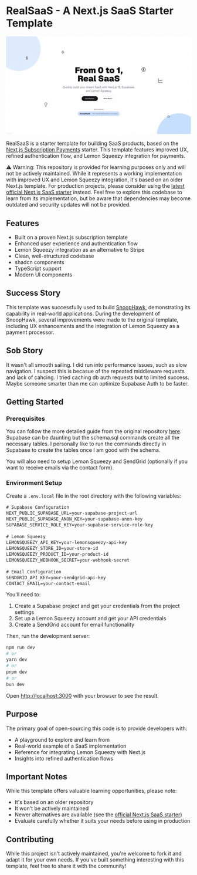 # RealSaaS - A Next.js SaaS Starter Template

![Demo](https://github.com/btahir/realsaas/blob/main/public/demo.png)

RealSaaS is a starter template for building SaaS products, based on the [Next.js Subscription Payments](https://github.com/vercel/nextjs-subscription-payments) starter. This template features improved UX, refined authentication flow, and Lemon Squeezy integration for payments.

⚠️ Warning: This repository is provided for learning purposes only and will not be actively maintained. While it represents a working implementation with improved UX and Lemon Squeezy integration, it's based on an older Next.js template. For production projects, please consider using the [latest official Next.js SaaS starter](https://github.com/nextjs/saas-starter) instead. Feel free to explore this codebase to learn from its implementation, but be aware that dependencies may become outdated and security updates will not be provided.

## Features

- Built on a proven Next.js subscription template
- Enhanced user experience and authentication flow
- Lemon Squeezy integration as an alternative to Stripe
- Clean, well-structured codebase
- shadcn components
- TypeScript support
- Modern UI components

## Success Story

This template was successfully used to build [SnoopHawk](http://snoophawk.com/), demonstrating its capability in real-world applications. During the development of SnoopHawk, several improvements were made to the original template, including UX enhancements and the integration of Lemon Squeezy as a payment processor.

## Sob Story

It wasn't all smooth sailing. I did run into performance issues, such as slow navigation. I suspect this is becasue of the repeated middleware requests and lack of cahcing. I tried caching db auth requests but to limited success. Maybe someone smarter than me can optimize Supabase Auth to be faster.

## Getting Started

### Prerequisites

You can follow the more detailed guide from the original repository [here](https://github.com/vercel/nextjs-subscription-payments). Supabase can be daunting but the schema.sql commands create all the necessary tables. I personally like to run the commands directly in Supabase to create the tables once I am good with the schema.

You will also need to setup Lemon Squeezy and SendGrid (optionally if you want to receive emails via the contact form).

### Environment Setup

Create a `.env.local` file in the root directory with the following variables:

```env
# Supabase Configuration
NEXT_PUBLIC_SUPABASE_URL=your-supabase-project-url
NEXT_PUBLIC_SUPABASE_ANON_KEY=your-supabase-anon-key
SUPABASE_SERVICE_ROLE_KEY=your-supabase-service-role-key

# Lemon Squeezy
LEMONSQUEEZY_API_KEY=your-lemonsqueezy-api-key
LEMONSQUEEZY_STORE_ID=your-store-id
LEMONSQUEEZY_PRODUCT_ID=your-product-id
LEMONSQUEEZY_WEBHOOK_SECRET=your-webhook-secret

# Email Configuration
SENDGRID_API_KEY=your-sendgrid-api-key
CONTACT_EMAIL=your-contact-email
```

You'll need to:

1. Create a Supabase project and get your credentials from the project settings
2. Set up a Lemon Squeezy account and get your API credentials
3. Create a SendGrid account for email functionality

Then, run the development server:

```bash
npm run dev
# or
yarn dev
# or
pnpm dev
# or
bun dev
```

Open [http://localhost:3000](http://localhost:3000) with your browser to see the result.

## Purpose

The primary goal of open-sourcing this code is to provide developers with:

- A playground to explore and learn from
- Real-world example of a SaaS implementation
- Reference for integrating Lemon Squeezy with Next.js
- Insights into refined authentication flows

## Important Notes

While this template offers valuable learning opportunities, please note:

- It's based on an older repository
- It won't be actively maintained
- Newer alternatives are available (see the [official Next.js SaaS starter](https://github.com/nextjs/saas-starter))
- Evaluate carefully whether it suits your needs before using in production

## Contributing

While this project isn't actively maintained, you're welcome to fork it and adapt it for your own needs. If you've built something interesting with this template, feel free to share it with the community!
